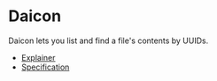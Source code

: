 # Daicon

Daicon lets you list and find a file's contents by UUIDs.

- [Explainer](explainer.md)
- [Specification](specification.md)

